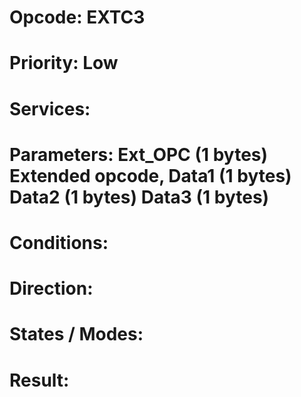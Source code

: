 # Opcode: EXTC3
# Priority: Low
# Services: 
# Parameters: Ext_OPC (1 bytes) Extended opcode, Data1 (1 bytes) Data2 (1 bytes) Data3 (1 bytes)
# Conditions: 
# Direction: 
# States / Modes: 
# Result: 